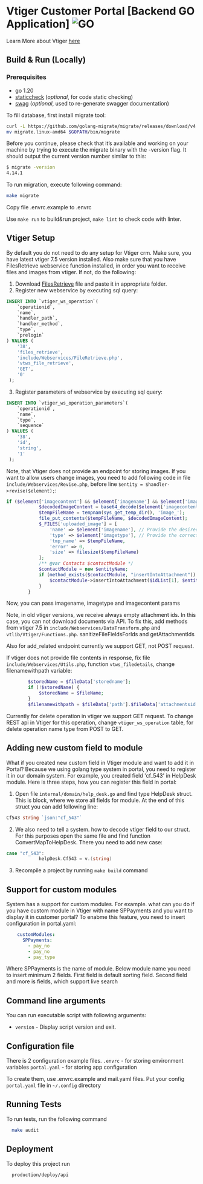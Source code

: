 # Vtiger Customer Portal [Backend GO Application] ![GO][go-badge]

[go-badge]: https://img.shields.io/github/go-mod/go-version/p12s/furniture-store?style=plastic
[go-url]: https://github.com/semelyanov86/vtiger-portal/blob/main/go.mod

Learn More about Vtiger [here](https://vtiger.com)

## Build & Run (Locally)
### Prerequisites
- go 1.20
- [staticcheck](https://staticcheck.io) (<i>optional</i>, for code static checking)
- [swag](https://github.com/swaggo/swag) (<i>optional</i>, used to re-generate swagger documentation)

To fill database, first install migrate tool:
```bash
curl -L https://github.com/golang-migrate/migrate/releases/download/v4.15.2/migrate.linux-amd64.tar.gz | tar xvz
mv migrate.linux-amd64 $GOPATH/bin/migrate
```

Before you continue, please check that it’s available and working on your machine by trying to execute the migrate binary with the -version flag. It should output the current version number similar to this:
```bash
$ migrate -version
4.14.1
```

To run migration, execute following command:
```bash
make migrate
```

Copy file .envrc.example to .envrc

Use `make run` to build&run project, `make lint` to check code with linter.

## Vtiger Setup
By default you do not need to do any setup for Vtiger crm. Make sure, you have latest vtiger 7.5 version installed.
Also make sure that you have FilesRetrieve webservice function installed, in order you want to receive files and images from vtiger. If not, do the following:
1. Download [FilesRetrieve](https://code.vtiger.com/vtiger/vtigercrm/-/blob/master/include/Webservices/FileRetrieve.php) file and paste it in appropriate folder.
2. Register new webservice by executing sql query:
```sql
INSERT INTO `vtiger_ws_operation`(
    `operationid`,
    `name`,
    `handler_path`,
    `handler_method`,
    `type`,
    `prelogin`
) VALUES (
    '38',
    'files_retrieve',
    'include/Webservices/FileRetrieve.php',
    'vtws_file_retrieve',
    'GET',
    '0'
 );
```
3. Register parameters of webservice by executing sql query:
```sql
INSERT INTO `vtiger_ws_operation_parameters`(
    `operationid`,
    `name`,
    `type`,
    `sequence`
) VALUES (
    '38',
    'id',
    'string',
    '1'
 );
```
Note, that Vtiger does not provide an endpoint for storing images. If you want to allow users change images, you need to add following code in file `include/Webservices/Revise.php`, before line `$entity = $handler->revise($element);`:
```php
if ($element['imagecontent'] && $element['imagename'] && $element['imagetype']) {
            $decodedImageContent = base64_decode($element['imagecontent']);
            $tempFileName = tempnam(sys_get_temp_dir(), 'image_');
            file_put_contents($tempFileName, $decodedImageContent);
            $_FILES['uploaded_image'] = [
                'name' => $element['imagename'], // Provide the desired file name
                'type' => $element['imagetype'], // Provide the correct file type
                'tmp_name' => $tempFileName,
                'error' => 0,
                'size' => filesize($tempFileName)
            ];
            /** @var Contacts $contactModule */
            $contactModule = new $entityName;
            if (method_exists($contactModule, "insertIntoAttachment")) {
                $contactModule->insertIntoAttachment($idList[1], $entityName);
            }
        }
```
Now, you can pass imagename, imagetype and imagecontent params

Note, in old vtiger versions, we receive always empty attachment ids. In this case, you can not download documents via API. To fix this, add methods from vtiger 7.5 in `include/Webservices/DataTransform.php` and `vtlib/Vtiger/Functions.php`. sanitizeFileFieldsForIds and getAttachmentIds

Also for add_related endpoint currently we support GET, not POST request.

If vtiger does not provide file contents in response, fix file `include/Webservices/Utils.php`, function `vtws_filedetails`, change filenamewithpath variable:
```php
        $storedName = $fileData['storedname'];
        if (!$storedName) {
            $storedName = $fileName;
        }
        $filenamewithpath = $fileData['path'].$fileData['attachmentsid'].'_'.$storedName;
```

Currently for delete operation in vtiger we support GET request. To change REST api in Vtiger for this operation, change `vtiger_ws_operation` table, for delete operation name type from POST to GET.

## Adding new custom field to module
What if you created new custom field in Vtiger module and want to add it in Portal? Because we using golang type system in portal, you need to register it in our domain system.
For example, you created field 'cf_543' in HelpDesk module. Here is three steps, how you can register this field in portal:
1. Open file `internal/domain/help_desk.go` and find type HelpDesk struct. This is block, where we store all fields for module. At the end of this struct you can add following line:
```go
Cf543 string `json:"cf_543"`
```
2. We also need to tell a system. how to decode vtiger field to our struct. For this purposes open the same file and find function ConvertMapToHelpDesk. There you need to add new case:
```go
case "cf_543":
			helpDesk.Cf543 = v.(string)
```
3. Recompile a project by running `make build` command

## Support for custom modules
System has a support for custom modules. For example. what can you do if you have custom module in Vtiger with name SPPayments and you want to display it in customer portal? To enabme this feature, you need to insert configuration in portal.yaml:
```yaml
    customModules:
      SPPayments:
        - pay_no
        - pay_no
        - pay_type
```
Where SPPayments is the name of module. Below module name you need to insert minimum 2 fields. First field is default sorting field. Second field and more is fields, which support live search

## Command line arguments

You can run executable script with following arguments:

* `version` - Display script version and exit.

## Configuration file
There is 2 configuration example files.
`.envrc` - for storing environment variables
`portal.yaml` - for storing app configuration

To create them, use .envrc.example and mail.yaml files.
Put your config `portal.yaml` file in `~/.config` directory

## Running Tests

To run tests, run the following command

```bash
  make audit
```


## Deployment

To deploy this project run

```bash
  production/deploy/api
